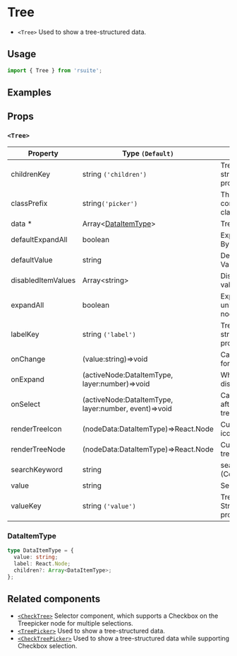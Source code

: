 # Tree

- `<Tree>` Used to show a tree-structured data.

## Usage

```js
import { Tree } from 'rsuite';
```

## Examples

<!--{demo}-->

## Props

### `<Tree>`

| Property           | Type `(Default)`                                     | Description                                 |
| ------------------ | ---------------------------------------------------- | ------------------------------------------- |
| childrenKey        | string `('children')`                                | Tree data structure Children property name  |
| classPrefix        | string`('picker')`                                   | The prefix of the component CSS class       |
| data \*            | Array&lt;[DataItemType](#DataItemType)&gt;           | Tree Data                                   |
| defaultExpandAll   | boolean                                              | Expand all nodes By default                 |
| defaultValue       | string                                               | Default selected Value                      |
| disabledItemValues | Array&lt;string&gt;                                  | Disable item by value                       |
| expandAll          | boolean                                              | Expand or unExpand all nodes(Controlled)    |
| labelKey           | string `('label')`                                   | Tree data structure Label property name     |
| onChange           | (value:string)=>void                                 | Callback function for data change           |
| onExpand           | (activeNode:DataItemType, layer:number)=>void        | Whether inline display tree                 |
| onSelect           | (activeNode:DataItemType, layer:number, event)=>void | Callback function after selecting tree node |
| renderTreeIcon     | (nodeData:DataItemType)=>React.Node                  | Custom Render icon                          |
| renderTreeNode     | (nodeData:DataItemType)=>React.Node                  | Custom Render tree Node                     |
| searchKeyword      | string                                               | searchKeyword (Controlled)                  |
| value              | string                                               | Selected value                              |
| valueKey           | string `('value')`                                   | Tree data Structure Value property name     |

### DataItemType

```ts
type DataItemType = {
  value: string;
  label: React.Node;
  children?: Array<DataItemType>;
};
```

## Related components

- [`<CheckTree>`](./check-tree) Selector component, which supports a Checkbox on the Treepicker node for multiple selections.
- [`<TreePicker>`](./tree-picker) Used to show a tree-structured data.
- [`<CheckTreePicker>`](./check-tree-picker) Used to show a tree-structured data while supporting Checkbox selection.
